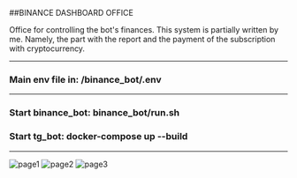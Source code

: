 ##BINANCE DASHBOARD OFFICE

Office for controlling the bot's finances. This system is partially written by me. Namely, 
the part with the report and the payment of the subscription with cryptocurrency.

--------------------
### Main env file in: /binance_bot/.env

--------------------
### Start binance_bot: binance_bot/run.sh
### Start tg_bot: docker-compose up --build

--------------------
![page1](https://user-images.githubusercontent.com/84931791/163567100-ba9aa24e-ca6a-414e-a1e7-efd793af1028.png)
![page2](https://user-images.githubusercontent.com/84931791/163567106-a062bf44-360e-40c2-b2f4-3eebc4052f05.png)
![page3](https://user-images.githubusercontent.com/84931791/163567109-bf3ce3aa-3255-430a-b0e2-cd6c0ea0faf8.png)

